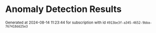 # Anomaly Detection Results


<sup>Generated at 2024-08-14 11:23:44 for subscription with id `4913be3f-a345-4652-9bba-767418dd25e3`</sup>
